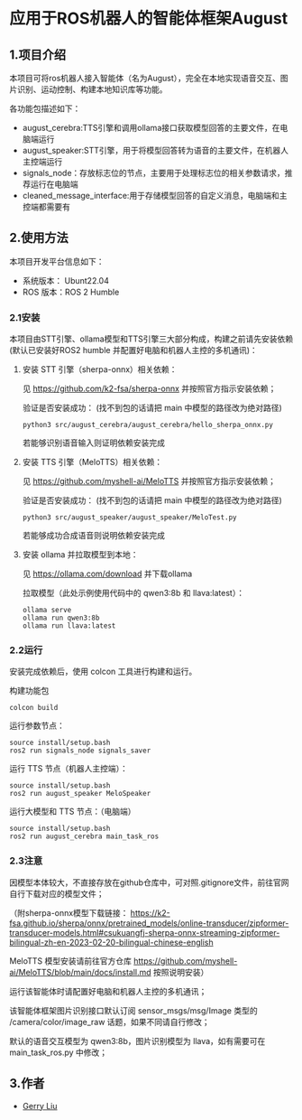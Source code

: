 # 应用于ROS机器人的智能体框架August

## 1.项目介绍

本项目可将ros机器人接入智能体（名为August），完全在本地实现语音交互、图片识别、运动控制、构建本地知识库等功能。

各功能包描述如下：
- august_cerebra:TTS引擎和调用ollama接口获取模型回答的主要文件，在电脑端运行
- august_speaker:STT引擎，用于将模型回答转为语音的主要文件，在机器人主控端运行
- signals_node：存放标志位的节点，主要用于处理标志位的相关参数请求，推荐运行在电脑端
- cleaned_message_interface:用于存储模型回答的自定义消息，电脑端和主控端都需要有

## 2.使用方法

本项目开发平台信息如下：

- 系统版本： Ubunt22.04
- ROS 版本：ROS 2 Humble

### 2.1安装

本项目由STT引擎、ollama模型和TTS引擎三大部分构成，构建之前请先安装依赖(默认已安装好ROS2 humble 并配置好电脑和机器人主控的多机通讯)：

1. 安装 STT 引擎（sherpa-onnx）相关依赖：

    见 https://github.com/k2-fsa/sherpa-onnx 并按照官方指示安装依赖；

    验证是否安装成功：
    (找不到包的话请把 main 中模型的路径改为绝对路径)

    ```
    python3 src/august_cerebra/august_cerebra/hello_sherpa_onnx.py 
    ```

    若能够识别语音输入则证明依赖安装完成

2. 安装 TTS 引擎（MeloTTS）相关依赖：

    见 https://github.com/myshell-ai/MeloTTS 并按照官方指示安装依赖；

    验证是否安装成功：
    (找不到包的话请把 main 中模型的路径改为绝对路径)

    ```
    python3 src/august_speaker/august_speaker/MeloTest.py 
    ```

    若能够成功合成语音则说明依赖安装完成

3. 安装 ollama 并拉取模型到本地：

    见 https://ollama.com/download 并下载ollama

    拉取模型（此处示例使用代码中的 qwen3:8b 和 llava:latest）：

    ```
    ollama serve
    ollama run qwen3:8b
    ollama run llava:latest
    ```

### 2.2运行

安装完成依赖后，使用 colcon 工具进行构建和运行。

构建功能包

```
colcon build
```

运行参数节点：

```
source install/setup.bash
ros2 run signals_node signals_saver 
```

运行 TTS 节点（机器人主控端）：

```
source install/setup.bash
ros2 run august_speaker MeloSpeaker
```

运行大模型和 TTS 节点：（电脑端）

```
source install/setup.bash
ros2 run august_cerebra main_task_ros 
```

### 2.3注意

因模型本体较大，不直接存放在github仓库中，可对照.gitignore文件，前往官网自行下载对应的模型文件；

（附sherpa-onnx模型下载链接：
https://k2-fsa.github.io/sherpa/onnx/pretrained_models/online-transducer/zipformer-transducer-models.html#csukuangfj-sherpa-onnx-streaming-zipformer-bilingual-zh-en-2023-02-20-bilingual-chinese-english

MeloTTS 模型安装请前往官方仓库 https://github.com/myshell-ai/MeloTTS/blob/main/docs/install.md 按照说明安装）

运行该智能体时请配置好电脑和机器人主控的多机通讯；

该智能体框架图片识别接口默认订阅 sensor_msgs/msg/Image 类型的 /camera/color/image_raw 话题，如果不同请自行修改；

默认的语音交互模型为 qwen3:8b，图片识别模型为 llava，如有需要可在 main_task_ros.py 中修改；

## 3.作者

- [Gerry Liu](https://github.com/Gerrylgr?tab=repositories)